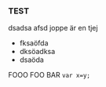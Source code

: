 ### TEST

dsadsa afsd 
joppe är en tjej

*    fksaöfda
*    dksöadksa
*    dsaöda

FOOO FOO BAR `var x=y;`